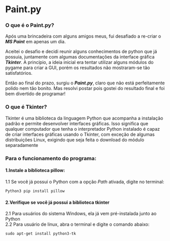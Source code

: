 # Paint.py

<h3>O que é o Paint.py?</h3>
<p> Após uma brincadeira com alguns amigos meus, fui desafiado a re-criar o <b><i>MS Paint</i></b> em apenas um dia.</p>
<p> Aceitei o desafio e decidi reunir alguns conhecimentos de python que já possuia, juntamente com algumas documentações da interface gráfica <b><i>Tkinter</i></b>. A princípio, a ideia inicial era tentar utilizar alguns módulos do pygame para criar a GUI, porém os resultados não mostraram-se tão satisfatórios.</p>
<p>Então ao final do prazo, surgiu o <b><i>Paint.py</i></b>, claro que não está perfeitamente polido nem tão bonito. Mas resolvi postar pois gostei do resultado final e foi bem divertido de programar!</p> 

<h3>O que é Tkinter?</h3>
<p>Tkinter é uma biblioteca da linguagem Python que acompanha a instalação padrão e permite desenvolver interfaces gráficas. Isso significa que qualquer computador que tenha o interpretador Python instalado é capaz de criar interfaces gráficas usando o Tkinter, com exceção de algumas distribuições Linux, exigindo que seja feita o download do módulo separadamente</p>

<h3>Para o funcionamento do programa:</h3>  
<h4> 1.Instale a biblioteca pillow:</h4>
<p>1.1 Se você já possui o Python com a opção <i>Path</i> ativada, digite no terminal:</p>
 <code>Python3 pip install pillow</code>
<h4> 2.Verifique se você já possui a biblioteca tkinter</h4>
<p>2.1 Para usuários do sistema Windows, ela já vem pré-instalada junto ao Python</br> 	
2.2 Para usuário de linux, abra o terminal e digite o comando abaixo:</p> 
  
    sudo apt-get install python3-tk    
